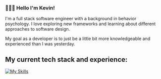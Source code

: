 ### 🙋🏻‍♂️ Hello I'm Kevin!
I'm a full stack software engineer with a background in behavior psychology. I love exploring new frameworks and learning about different approaches to software design. 

My goal as a developer is to just be a little bit more knowledgeable and experienced than I was yesterday.

## My current tech stack and experience: 
[![My Skills](https://skillicons.dev/icons?py,js,i=ts,java,react,redux,flask,express,nodejs,sequelize,postgres)](https://skillicons.dev)

